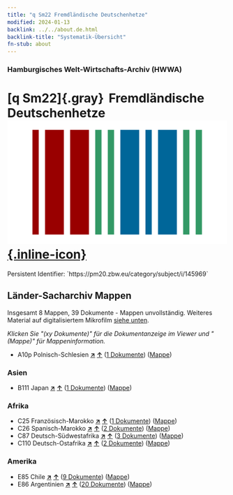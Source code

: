 ```yaml
---
title: "q Sm22 Fremdländische Deutschenhetze"
modified: 2024-01-13
backlink: ../../about.de.html
backlink-title: "Systematik-Übersicht"
fn-stub: about
---
```


### Hamburgisches Welt-Wirtschafts-Archiv (HWWA)

# [q Sm22]{.gray}&#8201; Fremdländische Deutschenhetze &#160; [![Wikidata](/images/Wikidata-logo.svg "Wikidata"){.inline-icon}](http://www.wikidata.org/entity/Q104711397)

<div class="hint">Persistent Identifier: `https://pm20.zbw.eu/category/subject/i/145969`</div>







## Länder-Sacharchiv Mappen






Insgesamt 8 Mappen, 39 Dokumente - Mappen unvollständig. Weiteres Material auf digitalisiertem Mikrofilm [siehe unten](#filmsections).

_Klicken Sie "(xy Dokumente)" für die Dokumentanzeige im Viewer und "(Mappe)" für Mappeninformation._



- A10p Polnisch-Schlesien [**&nearr;**](../../../geo/i/140951/about.de.html "Polnisch-Schlesien (alle Mappen)") [**&uarr;**](../../../geo/about.de.html#A10p "Ländersystematik") (<a href="https://pm20.zbw.eu/iiifview/folder/sh/140951,145969" title="über: Polnisch-Schlesien : Fremdländische Deutschenhetze" target="_blank">1 Dokumente</a>) ([Mappe](../../../../folder/sh/1409xx/140951/1459xx/145969/about.de.html))

### Asien

- B111 Japan [**&nearr;**](../../../geo/i/141272/about.de.html "Japan (alle Mappen)") [**&uarr;**](../../../geo/about.de.html#B111 "Ländersystematik") (<a href="https://pm20.zbw.eu/iiifview/folder/sh/141272,145969" title="über: Japan : Fremdländische Deutschenhetze" target="_blank">1 Dokumente</a>) ([Mappe](../../../../folder/sh/1412xx/141272/1459xx/145969/about.de.html))

### Afrika

- C25 Französisch-Marokko [**&nearr;**](../../../geo/i/141358/about.de.html "Französisch-Marokko (alle Mappen)") [**&uarr;**](../../../geo/about.de.html#C25 "Ländersystematik") (<a href="https://pm20.zbw.eu/iiifview/folder/sh/141358,145969" title="über: Französisch-Marokko : Fremdländische Deutschenhetze" target="_blank">1 Dokumente</a>) ([Mappe](../../../../folder/sh/1413xx/141358/1459xx/145969/about.de.html))
- C26 Spanisch-Marokko [**&nearr;**](../../../geo/i/141359/about.de.html "Spanisch-Marokko (alle Mappen)") [**&uarr;**](../../../geo/about.de.html#C26 "Ländersystematik") (<a href="https://pm20.zbw.eu/iiifview/folder/sh/141359,145969" title="über: Spanisch-Marokko : Fremdländische Deutschenhetze" target="_blank">2 Dokumente</a>) ([Mappe](../../../../folder/sh/1413xx/141359/1459xx/145969/about.de.html))
- C87 Deutsch-Südwestafrika [**&nearr;**](../../../geo/i/141450/about.de.html "Deutsch-Südwestafrika (alle Mappen)") [**&uarr;**](../../../geo/about.de.html#C87 "Ländersystematik") (<a href="https://pm20.zbw.eu/iiifview/folder/sh/141450,145969" title="über: Deutsch-Südwestafrika : Fremdländische Deutschenhetze" target="_blank">3 Dokumente</a>) ([Mappe](../../../../folder/sh/1414xx/141450/1459xx/145969/about.de.html))
- C110 Deutsch-Ostafrika [**&nearr;**](../../../geo/i/141471/about.de.html "Deutsch-Ostafrika (alle Mappen)") [**&uarr;**](../../../geo/about.de.html#C110 "Ländersystematik") (<a href="https://pm20.zbw.eu/iiifview/folder/sh/141471,145969" title="über: Deutsch-Ostafrika : Fremdländische Deutschenhetze" target="_blank">2 Dokumente</a>) ([Mappe](../../../../folder/sh/1414xx/141471/1459xx/145969/about.de.html))

### Amerika

- E85 Chile [**&nearr;**](../../../geo/i/141691/about.de.html "Chile (alle Mappen)") [**&uarr;**](../../../geo/about.de.html#E85 "Ländersystematik") (<a href="https://pm20.zbw.eu/iiifview/folder/sh/141691,145969" title="über: Chile : Fremdländische Deutschenhetze" target="_blank">9 Dokumente</a>) ([Mappe](../../../../folder/sh/1416xx/141691/1459xx/145969/about.de.html))
- E86 Argentinien [**&nearr;**](../../../geo/i/141692/about.de.html "Argentinien (alle Mappen)") [**&uarr;**](../../../geo/about.de.html#E86 "Ländersystematik") (<a href="https://pm20.zbw.eu/iiifview/folder/sh/141692,145969" title="über: Argentinien : Fremdländische Deutschenhetze" target="_blank">20 Dokumente</a>) ([Mappe](../../../../folder/sh/1416xx/141692/1459xx/145969/about.de.html))



<a id="filmsections" />













